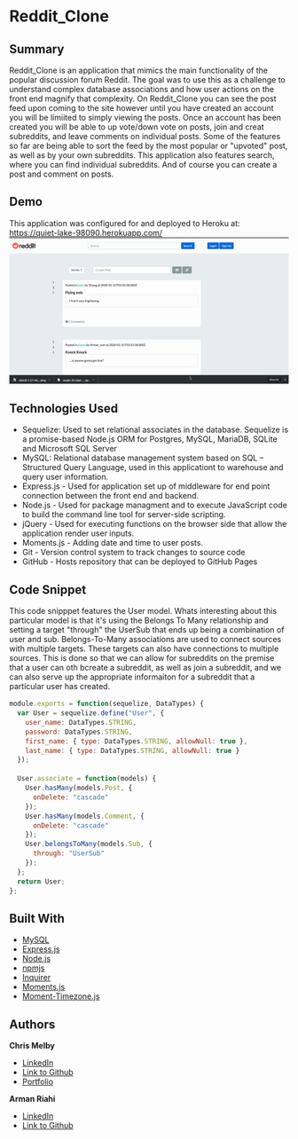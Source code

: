# Reddit_Clone


## Summary 
Reddit_Clone is an application that mimics the main functionality of the popular discussion forum Reddit. The goal was to use this as a challenge to understand complex database associations and how user actions on the front end magnify that complexity. On Reddit_Clone you can see the post feed upon coming to the site however until you have created an account you will be limiited to simply viewing the posts. Once an account has been created you will be able to up vote/down vote on posts, join and creat subreddits, and leave comments on individual posts. Some of the features so far are being able to sort the feed by the most popular or "upvoted" post, as well as by your own subreddits. This application also features search, where you can find individual subreddits. And of course you can create a post and comment on posts. 

## Demo
This application was configured for and deployed to Heroku at: https://quiet-lake-98090.herokuapp.com/
![Site](Assets/siteDemo.gif) 

 
## Technologies Used
- Sequelize: Used to set relational associates in the database. Sequelize is a promise-based Node.js ORM for Postgres, MySQL, MariaDB, SQLite and Microsoft SQL Server
- MySQL: Relational database management system based on SQL – Structured Query Language, used in this applicationt to warehouse and query user information. 
- Express.js - Used for application set up of middleware for end point connection between the front end and backend.
- Node.js - Used for package managment and to execute JavaScript code to build the command line tool for server-side scripting.
- jQuery - Used for executing functions on the browser side that allow the application render user inputs.
- Moments.js - Adding date and time to user posts.
- Git - Version control system to track changes to source code
- GitHub - Hosts repository that can be deployed to GitHub Pages
 
## Code Snippet

This code snipppet features the User model. Whats interesting about this particular model is that it's using the Belongs To Many relationship and setting a target "through" the UserSub that ends up being a combination of user and sub. Belongs-To-Many associations are used to connect sources with multiple targets. These targets can also have connections to multiple sources. This is done so that we can allow for subreddits on the premise that a user can oth bcreate a subreddit, as well as join a subreddit, and we can also serve up the appropriate informaiton for a subreddit that a particular user has created. 

```js
module.exports = function(sequelize, DataTypes) {
  var User = sequelize.define("User", {
    user_name: DataTypes.STRING,
    password: DataTypes.STRING,
    first_name: { type: DataTypes.STRING, allowNull: true },
    last_name: { type: DataTypes.STRING, allowNull: true }
  });

  User.associate = function(models) {
    User.hasMany(models.Post, {
      onDelete: "cascade"
    });
    User.hasMany(models.Comment, {
      onDelete: "cascade"
    });
    User.belongsToMany(models.Sub, {
      through: "UserSub"
    });
  };
  return User;
};

```

## Built With
* [MySQL](https://www.mysql.com/)
* [Express.js](https://expressjs.com/)
* [Node.js](https://nodejs.org/en/)
* [npmjs](https://docs.npmjs.com/)
* [Inquirer](https://www.npmjs.com/package/inquirer)
* [Moments.js](https://momentjs.com/)
* [Moment-Timezone.js](https://momentjs.com/timezone/)

## Authors

**Chris Melby**
- [LinkedIn](https://www.linkedin.com/in/chris-melby-71106b126/)
- [Link to Github](https://github.com/cmelby)
- [Portfolio](https://cmelby.github.io/portfolio/)

**Arman Riahi**
- [LinkedIn](https://www.linkedin.com/in/arman-riahi/)
- [Link to Github](https://github.com/namrataffy)

